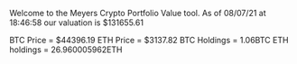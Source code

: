 Welcome to the Meyers Crypto Portfolio Value tool. 
As of 08/07/21 at 18:46:58 our valuation is $131655.61 

BTC Price = $44396.19
 ETH Price = $3137.82
BTC Holdings = 1.06BTC
 ETH holdings = 26.960005962ETH 
